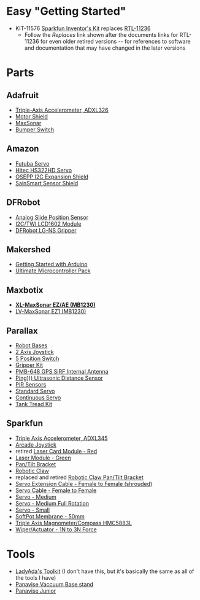 # Easy "Getting Started"

- KIT-11576 [Sparkfun Inventor's Kit](https://www.sparkfun.com/products/12060) replaces [RTL-11236](https://www.sparkfun.com/products/retired/11236)
  * Follow the _Replaces_ link shown after the documents links for RTL-11236 for even older retired versions -- for references to software and documentation that may have changed in the later versions

# Parts


## Adafruit

- [Triple-Axis Accelerometer, ADXL326](http://www.adafruit.com/products/1018)
- [Motor Shield](http://www.adafruit.com/products/1438)
- [MaxSonar](https://www.adafruit.com/products/172)
- [Bumper Switch](https://www.adafruit.com/products/818)


## Amazon

- [Futuba Servo](http://www.amazon.com/Futaba-S3003-Servo-Standard/dp/B0015H2V72/ref=sr_1_1?s=toys-and-games&ie=UTF8&qid=1345046435&sr=1-1&keywords=futaba+servo)
- [Hitec HS322HD Servo](http://www.amazon.com/Hitec-33322S-HS-322HD-Standard-Karbonite/dp/B0006O3XEA/ref=sr_1_cc_2?s=aps&ie=UTF8&qid=1345046396&sr=1-2-catcorr&keywords=hitec+servo)
- [OSEPP I2C Expansion Shield](http://www.amazon.com/OSEPP-I2CSHD-01-I2C-Expansion-Shield/dp/B008MOOEA8/ref=sr_1_1?ie=UTF8&qid=1435807356&sr=8-1&keywords=OSEPP+I2C+Expansion+Shield+Arduino+Compatible)
- [SainSmart Sensor Shield](http://www.amazon.com/SainSmart-Sensor-Digital-Arduino-Duemilanove/dp/B006TQ314G)


## DFRobot

- [Analog Slide Position Sensor](http://www.dfrobot.com/index.php?route=product/product&filter_name=slide&product_id=131)
- [I2C/TWI LCD1602 Module](http://www.dfrobot.com/index.php?route=product/product&filter_name=i2c/twi&product_id=135)
- [DFRobot LG-NS Gripper](http://www.dfrobot.com/index.php?route=product/product&filter_name=gripper&product_id=628#.UCvGymNST_k)


## Makershed

- [Getting Started with Arduino](http://www.makershed.com/Getting_Started_with_Arduino_Kit_V3_0_p/msgsa.htm)
- [Ultimate Microcontroller Pack](http://www.makershed.com/Ultimate_Microcontroller_Pack_p/msump.htm)

## Maxbotix

- **[XL-MaxSonar EZ/AE (MB1230)](http://www.maxbotix.com/products/XL-EZ.htm)**
- [LV-MaxSonar EZ1 (MB1230)](http://www.maxbotix.com/products/LV.htm)

## Parallax

- [Robot Bases](https://www.parallax.com/catalog/robotics/complete-robots)
- [2 Axis Joystick](https://www.parallax.com/product/27800)
- [5 Position Switch](https://www.parallax.com/product/27801)
- [Gripper Kit](https://www.parallax.com/product/28202)
- [PMB-648 GPS SiRF Internal Antenna](https://www.parallax.com/product/28501)
- [Ping))) Ultrasonic Distance Sensor](https://www.parallax.com/product/28015)
- [PIR Sensors](https://www.parallax.com/search?search_api_views_fulltext=pir+sensor)
- [Standard Servo](https://www.parallax.com/product/900-00005)
- [Continuous Servo](https://www.parallax.com/product/900-00008)
- [Tank Tread Kit](https://www.parallax.com/product/28106)


## Sparkfun


- [Triple Axis Accelerometer, ADXL345](https://www.sparkfun.com/products/9836)
- [Arcade Joystick](http://www.sparkfun.com/products/9136)
- retired [Laser Card Module - Red](http://www.sparkfun.com/products/594)
- [Laser Module - Green](https://www.sparkfun.com/products/9906)
- [Pan/Tilt Bracket](http://www.sparkfun.com/products/10335)
- [Robotic Claw](http://www.sparkfun.com/products/10332)
- replaced and retired [Robotic Claw Pan/Tilt Bracket](http://www.sparkfun.com/products/10826)
- [Servo Extension Cable - Female to Female (shrouded)](http://www.sparkfun.com/products/8738)
- [Servo Cable - Female to Female](http://www.sparkfun.com/products/9187)
- [Servo - Medium](http://www.sparkfun.com/products/10333)
- [Servo - Medium Full Rotation](http://www.sparkfun.com/products/10189)
- [Servo - Small](http://www.sparkfun.com/products/9065)
- [SoftPot Membrane - 50mm](http://www.sparkfun.com/products/8680)
- [Triple Axis Magnometer/Compass HMC5883L](https://www.sparkfun.com/products/10530)
- [Wiper/Actuator - 1N to 3N Force](http://www.sparkfun.com/products/9075)



# Tools

- [LadyAda's Toolkit](https://www.adafruit.com/products/136) (I don't have this, but it's basically the same as all of the tools I have)
- [Panavise Vaccuum Base stand](http://www.amazon.com/PanaVise-209-Vacuum-Base-Jr/dp/B000CONJUM/ref=sr_1_3?ie=UTF8&qid=1345046483&sr=8-3&keywords=panavise)
- [Panavise Junior](http://www.amazon.com/PanaVise-Model-201-Junior-Miniature/dp/B000B61D22/ref=sr_1_1?ie=UTF8&qid=1345046483&sr=8-1&keywords=panavise)
